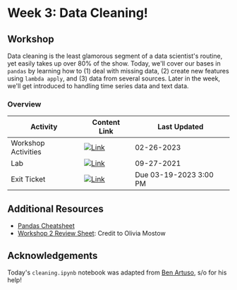 # Week 3: Data Cleaning!
## Workshop 
Data cleaning is the least glamorous segment of a data scientist's routine, yet easily takes up over 80% of the show. Today, we'll cover our bases in `pandas` by learning how to (1) deal with missing data, (2) create new features using `lambda apply`, and (3) data from several sources. Later in the week, we'll get introduced to handling time series data and text data. 

### Overview
| **Activity**                   | Content Link    | Last Updated |
| ---------------                | --------------- | ----------   |
| Workshop Activities            | [![Link](../tools/buttons/open-markdown.svg)](workshop/README.md) | 02-26-2023 | 
| Lab                            | [![Link](../tools/buttons/open-article.svg)](lab/gap-readme.md)  | 09-27-2021 |
| Exit Ticket                    | [![Link](../tools/buttons/open-forms.svg)](https://forms.gle/yTSz8AbWn2BFJQNNA) | Due 03-19-2023 3:00 PM |


## Additional Resources
- [Pandas Cheatsheet](https://pandas.pydata.org/Pandas_Cheat_Sheet.pdf)
- [Workshop 2 Review Sheet](https://docs.google.com/document/d/1-MBlrw-Ev6cZUoXln4bEFrTTM4XdQPyff56YspKNix4/edit?usp=sharing): Credit to Olivia Mostow


## Acknowledgements
Today's `cleaning.ipynb` notebook was adapted from [Ben Artuso](https://github.com/benartuso), s/o for his help!



